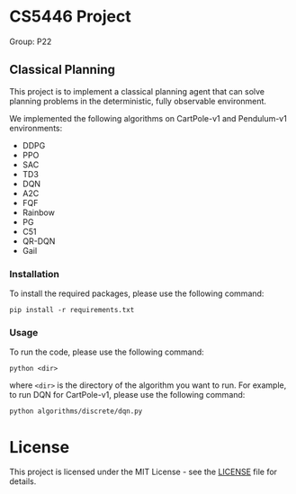 # CS5446 Project

Group: P22

## Classical Planning
This project is to implement a classical planning agent that can solve planning problems in the deterministic, fully observable environment. 

We implemented the following algorithms on CartPole-v1 and Pendulum-v1 environments:
* DDPG  
* PPO
* SAC
* TD3
* DQN
* A2C
* FQF
* Rainbow
* PG
* C51
* QR-DQN
* Gail

### Installation
To install the required packages, please use the following command:
```
pip install -r requirements.txt
```
### Usage
To run the code, please use the following command:
```
python <dir>
```
where `<dir>` is the directory of the algorithm you want to run. For example, to run DQN for CartPole-v1, please use the following command:
```
python algorithms/discrete/dqn.py
```

# License
This project is licensed under the MIT License - see the [LICENSE](LICENSE) file for details.